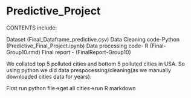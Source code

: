 # Predictive_Project

CONTENTS include:

Dataset (Final_Dataframe_predictive.csv)
Data Cleaning code-Python (Predictive_Final_Project.ipynb)
Data processing code- R (Final-Group10.rmd)
Final report - (FinalReport-Group10)

We collated top 5 polluted cities and bottom 5 polluted cities in USA. So using python we did
data prespocessing/cleaning(as we manually downloaded cities data for years).

First run python file->get all cities->run R markdown
